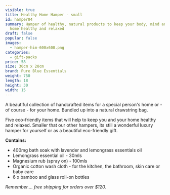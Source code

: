 ```yaml
---
visible: true
title: Healthy Home Hamper - small
id: hamper04
summary: Hamper of healthy, natural products to keep your body, mind and your
  home healthy and relaxed
draft: false
popular: false
images:
  - hamper-him-600x600.png
categories:
  - gift-packs
price: 58
size: 30cm x 20cm
brand: Pure Blue Essentials
weight: 750
length: 18
height: 30
width: 15
---
```

A beautiful collection of handcrafted items for a special person's home or - of course - for your home.  Bundled up into a natural drawstring bag. 

Five eco-friendly items that will help to keep you and your home healthy and relaxed.  Smaller that our other hampers, its still a wonderful luxury hamper for yourself or as a beautiful eco-friendly gift.

**C﻿ontains:**

* 4﻿00mg bath soak with lavender and lemongrass essentials oil
* Lemongrass essential oil - 30mls 
* M﻿agnesium rub (spray on) - 100mls
* O﻿rganic cotton wash cloth - for the kitchen, the bathroom, skin care or baby care
* 6 x bamboo and glass roll-on bottles 

*Remember.... free shipping for orders over $120.*